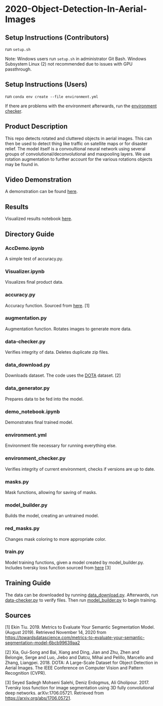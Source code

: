 # 2020-Object-Detection-In-Aerial-Images

## Setup Instructions (Contributors)
run `setup.sh`

Note: Windows users run `setup.sh` in administrator Git Bash. Windows Subsystem Linux (2) not recommended due to issues with GPU passthrough.

## Setup Instructions (Users)

run `conda env create --file environment.yml`

If there are problems with the environment afterwards, run the [environment checker](https://github.com/umd-fire-coml/2020-Object-Detection-In-Aerial-Images/blob/master/environment_checker.py).

## Product Description

This repo detects rotated and cluttered objects in aerial images. This can then be used to detect thing like traffic on satellite maps or for disaster relief. The model itself is a convoultional neural network using several groups of convolutional/deconvolutional and maxpooling layers. We use rotation augmentation to further account for the various rotations objects may be found in.

## Video Demonstration

A demonstration can be found [here](https://youtu.be/tSZCD2kxmtQ).

## Results

Visualized results notebook [here](https://github.com/umd-fire-coml/2020-Object-Detection-In-Aerial-Images/blob/master/Visualizer.ipynb).

## Directory Guide

### AccDemo.ipynb
A simple test of accuracy.py.

### Visualizer.ipynb
Visualizes final product data.

### accuracy.py
Accuracy function. Sourced from [here](https://towardsdatascience.com/metrics-to-evaluate-your-semantic-segmentation-model-6bcb99639aa2). [1]

### augmentation.py
Augmentation function. Rotates images to generate more data.

### data-checker.py
Verifies integrity of data. Deletes duplicate zip files.

### data_download.py 
Downloads dataset. The code uses the [DOTA](https://captain-whu.github.io/DOTA/index.html) dataset. [2]

### data_generator.py
Prepares data to be fed into the model.

### demo_notebook.ipynb
Demonstrates final trained model.

### environment.yml
Environment file necessary for running everything else.

### environment_checker.py
Verifies integrity of current environment, checks if versions are up to date.

### masks.py
Mask functions, allowing for saving of masks.

### model_builder.py
Builds the model, creating an untrained model.

### red_masks.py
Changes mask coloring to more appropriate color.

### train.py
Model training functions, given a model created by model_builder.py. Includes tversky loss function sourced from [here](https://arxiv.org/abs/1706.05721) [3]

## Training Guide

The data can be downloaded by running [data_download.py](https://github.com/umd-fire-coml/2020-Object-Detection-In-Aerial-Images/blob/master/data_download.py). 
Afterwards, run [data-checker.py](https://github.com/umd-fire-coml/2020-Object-Detection-In-Aerial-Images/blob/master/data-checker.py) to verify files.
Then run [model_builder.py](https://github.com/umd-fire-coml/2020-Object-Detection-In-Aerial-Images/blob/master/data-checker.py) to begin training.

## Sources

[1] Ekin Tiu. 2019. Metrics to Evaluate Your Semantic Segmentation Model. (August 2019). Retrieved November 14, 2020 from https://towardsdatascience.com/metrics-to-evaluate-your-semantic-segmentation-model-6bcb99639aa2

[2] Xia, Gui-Song and Bai, Xiang and Ding, Jian and Zhu, Zhen and Belongie, Serge and Luo, Jiebo and Datcu, Mihai and Pelillo, Marcello and Zhang, Liangpei. 2018. DOTA: A Large-Scale Dataset for Object Detection in Aerial Images. The IEEE Conference on Computer Vision and Pattern Recognition (CVPR).

[3] Seyed Sadegh Mohseni Salehi, Deniz Erdogmus, Ali Gholipour. 2017. Tversky loss function for image segmentation using 3D fully convolutional deep networks. arXiv:1706.05721. Retrieved from https://arxiv.org/abs/1706.05721.
